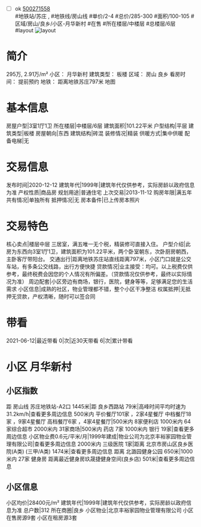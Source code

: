 - [ ] ok [500271558](https://bj.5i5j.com/ershoufang/500271558.html)  
 #地铁站/苏庄 ,  #地铁线/房山线
#单价/2-4 #总价/285-300 #面积/100-105   #区域/房山/良乡/小区-月华新村 #在售 #所在楼层/中楼层 #总楼层/6层 #layout 
![layout](http://image2.5i5j.com//group1/M00/A4/64/CgqJMV1jQcCAeYzwAAHg0uiQ4mU457.jpg_P5.jpg) 
# 简介 
 295万,  2.91万/m² 
小区： 月华新村
建筑类型： 板楼
区域： 房山 良乡
看房时间： 提前预约
地铁： 距离地铁苏庄797米 地图
# 基本信息 
 房屋户型|3室1厅1卫
所在楼层|中楼层/6层
建筑面积|101.22平米
户型结构|平层
建筑类型|板楼
房屋朝向|东西
建筑结构|砖混
装修情况|精装
供暖方式|集中供暖
配备电梯|无
# 交易信息 
 发布时间|2020-12-12
建筑年代|1999年|建筑年代仅供参考，实际房龄以政府信息为准
产权性质|商品房
规划用途|普通住宅
上次交易|2013-11-12
购房年限|满五年
共有情况|单独所有
抵押情况|无
房本备件|已上传房本照片
# 交易特色 
 核心卖点|楼层中层 三居室，满五唯一无个税，精装修可直接入住。
户型介绍|此房为东西向3室1厅1卫，建筑面积为101.22平米，两个卧室朝东，次卧厨房朝西，主卧客厅带阳台。
交通出行|距离地铁苏庄站直线距离797米，小区门口就是公交车站，有多条公交线路，出行方便快捷
贷款情况|业主接受：均可。以上税费仅供参考，最终税费会因您的个人情况有所偏差。（贷款情况仅供参考，最终以实际情况为准）
周边配套|小区旁边有商场，银行，医院，健身等等，足够满足您的生活需求
小区信息|成熟的社区，物业管理都不错，整个小区干净整洁
权属抵押|无抵押无贷款，产权清晰，随时可以签合同
# 带看 
 2021-06-12|最近带看	 0|次|近30天带看	 6|次|累计带看
# 小区 月华新村
## 小区指数 
 距 房山线 苏庄地铁站-A2口 1445米|距 良乡西路站 79米|高峰时间平均时速为31.2km/h|查看更多周边信息
500米内 平价餐厅101家 ，2家4星餐厅
中档餐厅18家 ，9家4星餐厅
高档餐厅6家 ，4家4星餐厅|500米内 8家便利店
1000米内 64家综合超市
2000米内 31家商场|500米内 药店 7家
1000米内 银行 19家|查看更多周边信息
小区物业费0.6元/平米/月|1999年建成|物业公司为北京丰裕家园物业管理有限公司|查看更多周边信息
2000米内 三级医院 1家|距离 北京市房山区良乡医院(A类) (三甲/A类) 1474米|查看更多周边信息
距离 北潞园健身公园 650米|1000米内 27家 健身房
距离最近健身房玖晟捷健身空间(良乡店) 501米|查看更多周边信息
## 小区信息 
 小区均价|28400元/m²
建筑年代|1999年|建筑年代仅供参考，实际房龄以政府信息为准
总户数|312
所在商圈|良乡
小区物业|北京丰裕家园物业管理有限公司
小区在售房源9套
小区在租房源3套
